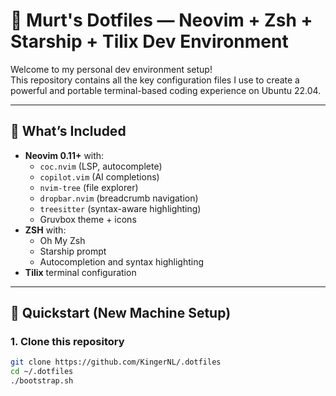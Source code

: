 # 🧠 Murt's Dotfiles — Neovim + Zsh + Starship + Tilix Dev Environment

Welcome to my personal dev environment setup!  
This repository contains all the key configuration files I use to create a powerful and portable terminal-based coding experience on Ubuntu 22.04.

---

## 🧰 What’s Included

- **Neovim 0.11+** with:
  - `coc.nvim` (LSP, autocomplete)
  - `copilot.vim` (AI completions)
  - `nvim-tree` (file explorer)
  - `dropbar.nvim` (breadcrumb navigation)
  - `treesitter` (syntax-aware highlighting)
  - Gruvbox theme + icons
- **ZSH** with:
  - Oh My Zsh
  - Starship prompt
  - Autocompletion and syntax highlighting
- **Tilix** terminal configuration

---

## 🚀 Quickstart (New Machine Setup)

### 1. Clone this repository

```bash
git clone https://github.com/KingerNL/.dotfiles
cd ~/.dotfiles
./bootstrap.sh
```


